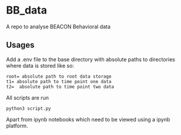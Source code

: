 # BB_data
A repo to analyse BEACON Behavioral data

## Usages

Add a .env file to the base directory with absolute paths to directories where data is stored like so:

```
root= absolute path to root data storage
t1= absolute path to time point one data
t2=  absolute path to time point two data
```

All scripts are run

```
python3 script.py
```

Apart from ipynb notebooks which need to be viewed using a ipynb platform.
